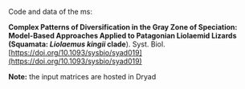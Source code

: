 Code and data of the ms:

**Complex Patterns of Diversification in the Gray Zone of Speciation: Model-Based Approaches Applied to Patagonian Liolaemid Lizards (Squamata: _Liolaemus kingii_ clade**). Syst. Biol. [https://doi.org/10.1093/sysbio/syad019](https://doi.org/10.1093/sysbio/syad019)

**Note:** the input matrices are hosted in Dryad
